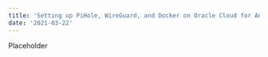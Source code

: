 ```yaml
---
title: 'Setting up PiHole, WireGuard, and Docker on Oracle Cloud for AdBlocking'
date: '2021-03-22'
---
```



Placeholder